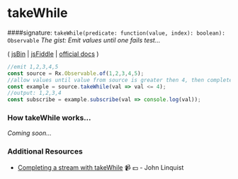 # takeWhile

####signature: `takeWhile(predicate: function(value, index): boolean): Observable`
*The gist: Emit values until one fails test...*

( [jsBin](http://jsbin.com/zanefaqexu/1/edit?js,console) | [jsFiddle](https://jsfiddle.net/d3pn27dv/11/) | [official docs](http://reactivex.io/rxjs/class/es6/Observable.js~Observable.html#instance-method-takeWhile) )

```js
//emit 1,2,3,4,5
const source = Rx.Observable.of(1,2,3,4,5);
//allow values until value from source is greater then 4, then complete
const example = source.takeWhile(val => val <= 4);
//output: 1,2,3,4
const subscribe = example.subscribe(val => console.log(val));
```

### How takeWhile works...
*Coming soon...*


### Additional Resources
* [Completing a stream with takeWhile](https://egghead.io/lessons/rxjs-completing-a-stream-with-takewhile?course=step-by-step-async-javascript-with-rxjs) :video_camera: :dollar: - John Linquist

